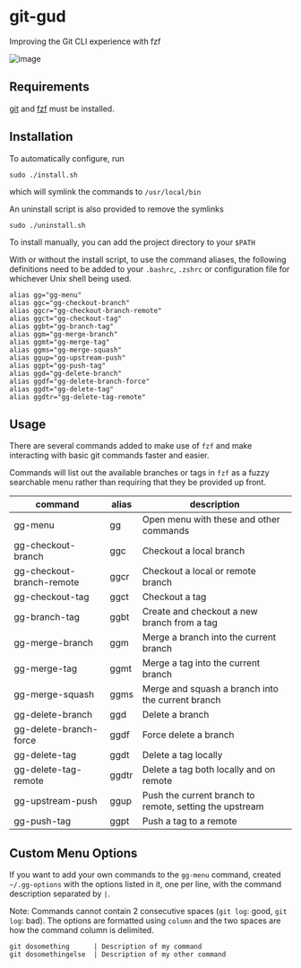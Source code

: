 # git-gud

Improving the Git CLI experience with fzf

![image](https://i.imgur.com/oeupneT.gif)

## Requirements

[git](https://github.com/git/git) and [fzf](https://github.com/junegunn/fzf) must be installed.

## Installation

To automatically configure, run

```
sudo ./install.sh
```

which will symlink the commands to `/usr/local/bin`

An uninstall script is also provided to remove the symlinks

```
sudo ./uninstall.sh
```

To install manually, you can add the project directory to your `$PATH`

With or without the install script, to use the command aliases, the following definitions need to be added to your `.bashrc`, `.zshrc` or configuration file for whichever Unix shell being used.

```
alias gg="gg-menu"
alias ggc="gg-checkout-branch"
alias ggcr="gg-checkout-branch-remote"
alias ggct="gg-checkout-tag"
alias ggbt="gg-branch-tag"
alias ggm="gg-merge-branch"
alias ggmt="gg-merge-tag"
alias ggms="gg-merge-squash"
alias ggup="gg-upstream-push"
alias ggpt="gg-push-tag"
alias ggd="gg-delete-branch"
alias ggdf="gg-delete-branch-force"
alias ggdt="gg-delete-tag"
alias ggdtr="gg-delete-tag-remote"
```
## Usage

There are several commands added to make use of `fzf` and make interacting with basic git commands faster and easier.

Commands will list out the available branches or tags in `fzf` as a fuzzy searchable menu rather than requiring that they be provided up front.

| command                   | alias     | description                                              |
| ------------------------- | --------- | -------------------------------------------------------- |
| gg-menu                   | gg        | Open menu with these and other commands                  |
| gg-checkout-branch        | ggc       | Checkout a local branch                                  |
| gg-checkout-branch-remote | ggcr      | Checkout a local or remote branch                        |
| gg-checkout-tag           | ggct      | Checkout a tag                                           |
| gg-branch-tag             | ggbt      | Create and checkout a new branch from a tag              |
| gg-merge-branch           | ggm       | Merge a branch into the current branch                   |
| gg-merge-tag              | ggmt      | Merge a tag into the current branch                      |
| gg-merge-squash           | ggms      | Merge and squash a branch into the current branch        |
| gg-delete-branch          | ggd       | Delete a branch                                          |
| gg-delete-branch-force    | ggdf      | Force delete a branch                                    |
| gg-delete-tag             | ggdt      | Delete a tag locally                                     |
| gg-delete-tag-remote      | ggdtr     | Delete a tag both locally and on remote                  |
| gg-upstream-push          | ggup      | Push the current branch to remote, setting the upstream  |
| gg-push-tag               | ggpt      | Push a tag to a remote                                   |

## Custom Menu Options

If you want to add your own commands to the `gg-menu` command, created `~/.gg-options` with the options listed in it, one per line, with the command description separated by `|`.

Note: Commands cannot contain 2 consecutive spaces (`git log`: good, `git  log`: bad). The options are formatted using `column` and the two spaces are how the command column is delimited.

```
git dosomething      | Description of my command
git dosomethingelse  | Description of my other command
```
